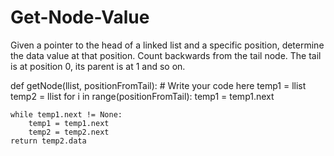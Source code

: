 # Get-Node-Value
Given a pointer to the head of a linked list and a specific position, determine the data value at that position. Count backwards from the tail node. The tail is at position 0, its parent is at 1 and so on.

def getNode(llist, positionFromTail):
    # Write your code here
    temp1 = llist
    temp2 = llist
    for i in range(positionFromTail):
        temp1 = temp1.next
    
    while temp1.next != None:
        temp1 = temp1.next
        temp2 = temp2.next
    return temp2.data
